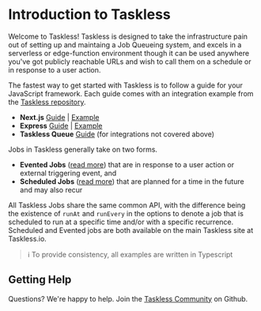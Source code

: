 # Introduction to Taskless

Welcome to Taskless! Taskless is designed to take the infrastructure pain out of setting up and maintaing a Job Queueing system, and excels in a serverless or edge-function environment though it can be used anywhere you've got publicly reachable URLs and wish to call them on a schedule or in response to a user action.

The fastest way to get started with Taskless is to follow a guide for your JavaScript framework. Each guide comes with an integration example from the [Taskless repository](https://github.com/taskless/taskless/tree/main/examples).

- **Next.js** [Guide](/docs/get-started/nextjs.md) | [Example](https://github.com/taskless/taskless/tree/main/examples/next)
- **Express** [Guide](/docs/get-started/express.md) | [Example](https://github.com/taskless/taskless/tree/main/examples/express)
- **Taskless Queue** [Guide](/docs/get-started/raw-queue.md) (for integrations not covered above)

Jobs in Taskless generally take on two forms.

- **Evented Jobs** ([read more](/docs/concepts/jobs.md#eventedjobs)) that are in response to a user action or external triggering event, and
- **Scheduled Jobs** ([read more](/docs/concepts/jobs.md#scheduledjobs)) that are planned for a time in the future and may also recur

All Taskless Jobs share the same common API, with the difference being the existence of `runAt` and `runEvery` in the options to denote a job that is scheduled to run at a specific time and/or with a specific recurrence. Scheduled and Evented jobs are both available on the main Taskless site at Taskless.io.

> :information_source: To provide consistency, all examples are written in Typescript

## Getting Help

Questions? We're happy to help. Join the [Taskless Community](https://github.com/taskless/taskless/discussions/categories/q-a) on Github.

